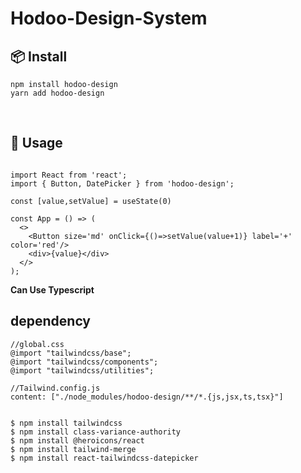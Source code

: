 # Hodoo-Design-System

## 📦 Install
```
npm install hodoo-design
yarn add hodoo-design
```

<br>

## 🔨 Usage
```tsx

import React from 'react';
import { Button, DatePicker } from 'hodoo-design';

const [value,setValue] = useState(0)

const App = () => (
  <>
    <Button size='md' onClick={()=>setValue(value+1)} label='+' color='red'/>
    <div>{value}</div>
  </>
);
```

**Can Use Typescript**

##  dependency
```tsx
//global.css
@import "tailwindcss/base";
@import "tailwindcss/components";
@import "tailwindcss/utilities";
```

```tsx
//Tailwind.config.js
content: ["./node_modules/hodoo-design/**/*.{js,jsx,ts,tsx}"]
```


```

$ npm install tailwindcss
$ npm install class-variance-authority
$ npm install @heroicons/react
$ npm install tailwind-merge
$ npm install react-tailwindcss-datepicker
```
